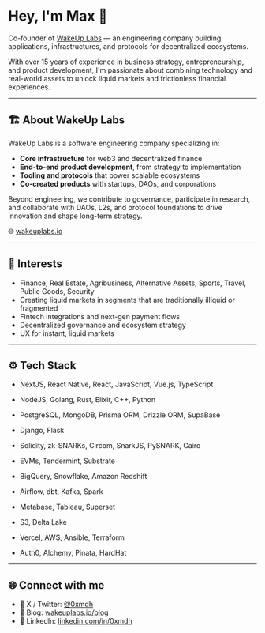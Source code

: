 # Hey, I'm Max 👋

Co-founder of [WakeUp Labs](https://www.wakeuplabs.io) — an engineering company building applications, infrastructures, and protocols for decentralized ecosystems.

With over 15 years of experience in business strategy, entrepreneurship, and product development, I'm passionate about combining technology and real-world assets to unlock liquid markets and frictionless financial experiences.

---

## 🏗️ About WakeUp Labs

WakeUp Labs is a software engineering company specializing in:

- **Core infrastructure** for web3 and decentralized finance
- **End-to-end product development**, from strategy to implementation
- **Tooling and protocols** that power scalable ecosystems
- **Co-created products** with startups, DAOs, and corporations

Beyond engineering, we contribute to governance, participate in research, and collaborate with DAOs, L2s, and protocol foundations to drive innovation and shape long-term strategy.

🌐 [wakeuplabs.io](https://www.wakeuplabs.io)

---

## 🧠 Interests

- Finance, Real Estate, Agribusiness, Alternative Assets, Sports, Travel, Public Goods, Security
- Creating liquid markets in segments that are traditionally illiquid or fragmented
- Fintech integrations and next-gen payment flows
- Decentralized governance and ecosystem strategy
- UX for instant, liquid markets

---

## ⚙️ Tech Stack

- NextJS, React Native, React, JavaScript, Vue.js, TypeScript

- NodeJS, Golang, Rust, Elixir, C++, Python
- PostgreSQL, MongoDB, Prisma ORM, Drizzle ORM, SupaBase
- Django, Flask

- Solidity, zk-SNARKs, Circom, SnarkJS, PySNARK, Cairo
- EVMs, Tendermint, Substrate

- BigQuery, Snowflake, Amazon Redshift
- Airflow, dbt, Kafka, Spark
- Metabase, Tableau, Superset
- S3, Delta Lake

- Vercel, AWS, Ansible, Terraform

- Auth0, Alchemy, Pinata, HardHat

---

## 🌐 Connect with me

- 🧠 X / Twitter: [@0xmdh](https://x.com/0xmdh)
- 📝 Blog: [wakeuplabs.io/blog](https://www.wakeuplabs.io/blog)
- 💼 LinkedIn: [linkedin.com/in/0xmdh](https://www.linkedin.com/in/0xmdh)
